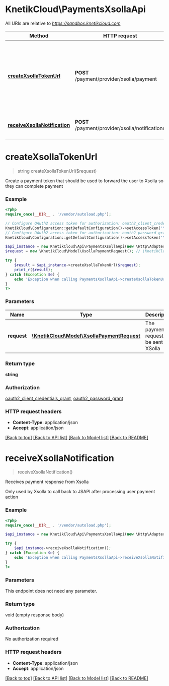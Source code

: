 # KnetikCloud\PaymentsXsollaApi

All URIs are relative to *https://sandbox.knetikcloud.com*

Method | HTTP request | Description
------------- | ------------- | -------------
[**createXsollaTokenUrl**](PaymentsXsollaApi.md#createXsollaTokenUrl) | **POST** /payment/provider/xsolla/payment | Create a payment token that should be used to forward the user to Xsolla so they can complete payment
[**receiveXsollaNotification**](PaymentsXsollaApi.md#receiveXsollaNotification) | **POST** /payment/provider/xsolla/notifications | Receives payment response from Xsolla


# **createXsollaTokenUrl**
> string createXsollaTokenUrl($request)

Create a payment token that should be used to forward the user to Xsolla so they can complete payment

### Example
```php
<?php
require_once(__DIR__ . '/vendor/autoload.php');

// Configure OAuth2 access token for authorization: oauth2_client_credentials_grant
KnetikCloud\Configuration::getDefaultConfiguration()->setAccessToken('YOUR_ACCESS_TOKEN');
// Configure OAuth2 access token for authorization: oauth2_password_grant
KnetikCloud\Configuration::getDefaultConfiguration()->setAccessToken('YOUR_ACCESS_TOKEN');

$api_instance = new KnetikCloud\Api\PaymentsXsollaApi(new \Http\Adapter\Guzzle6\Client());
$request = new \KnetikCloud\Model\XsollaPaymentRequest(); // \KnetikCloud\Model\XsollaPaymentRequest | The payment request to be sent to XSolla

try {
    $result = $api_instance->createXsollaTokenUrl($request);
    print_r($result);
} catch (Exception $e) {
    echo 'Exception when calling PaymentsXsollaApi->createXsollaTokenUrl: ', $e->getMessage(), PHP_EOL;
}
?>
```

### Parameters

Name | Type | Description  | Notes
------------- | ------------- | ------------- | -------------
 **request** | [**\KnetikCloud\Model\XsollaPaymentRequest**](../Model/XsollaPaymentRequest.md)| The payment request to be sent to XSolla | [optional]

### Return type

**string**

### Authorization

[oauth2_client_credentials_grant](../../README.md#oauth2_client_credentials_grant), [oauth2_password_grant](../../README.md#oauth2_password_grant)

### HTTP request headers

 - **Content-Type**: application/json
 - **Accept**: application/json

[[Back to top]](#) [[Back to API list]](../../README.md#documentation-for-api-endpoints) [[Back to Model list]](../../README.md#documentation-for-models) [[Back to README]](../../README.md)

# **receiveXsollaNotification**
> receiveXsollaNotification()

Receives payment response from Xsolla

Only used by Xsolla to call back to JSAPI after processing user payment action

### Example
```php
<?php
require_once(__DIR__ . '/vendor/autoload.php');

$api_instance = new KnetikCloud\Api\PaymentsXsollaApi(new \Http\Adapter\Guzzle6\Client());

try {
    $api_instance->receiveXsollaNotification();
} catch (Exception $e) {
    echo 'Exception when calling PaymentsXsollaApi->receiveXsollaNotification: ', $e->getMessage(), PHP_EOL;
}
?>
```

### Parameters
This endpoint does not need any parameter.

### Return type

void (empty response body)

### Authorization

No authorization required

### HTTP request headers

 - **Content-Type**: application/json
 - **Accept**: application/json

[[Back to top]](#) [[Back to API list]](../../README.md#documentation-for-api-endpoints) [[Back to Model list]](../../README.md#documentation-for-models) [[Back to README]](../../README.md)

